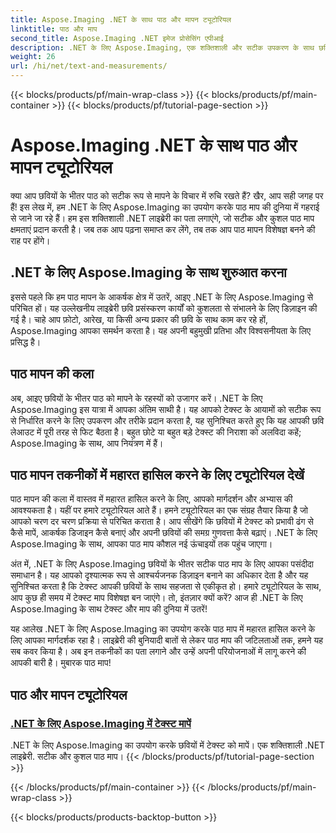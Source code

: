 ```yaml
---
title: Aspose.Imaging .NET के साथ पाठ और मापन ट्यूटोरियल
linktitle: पाठ और माप
second_title: Aspose.Imaging .NET इमेज प्रोसेसिंग एपीआई
description: .NET के लिए Aspose.Imaging, एक शक्तिशाली और सटीक उपकरण के साथ छवियों में टेक्स्ट को मापने का तरीका जानें। पाठ माप तकनीकों में महारत हासिल करने के लिए ट्यूटोरियल देखें।
weight: 26
url: /hi/net/text-and-measurements/
---
```


{{< blocks/products/pf/main-wrap-class >}}
{{< blocks/products/pf/main-container >}}
{{< blocks/products/pf/tutorial-page-section >}}

# Aspose.Imaging .NET के साथ पाठ और मापन ट्यूटोरियल


क्या आप छवियों के भीतर पाठ को सटीक रूप से मापने के विचार में रुचि रखते हैं? खैर, आप सही जगह पर हैं! इस लेख में, हम .NET के लिए Aspose.Imaging का उपयोग करके पाठ माप की दुनिया में गहराई से जाने जा रहे हैं। हम इस शक्तिशाली .NET लाइब्रेरी का पता लगाएंगे, जो सटीक और कुशल पाठ माप क्षमताएं प्रदान करती है। जब तक आप पढ़ना समाप्त कर लेंगे, तब तक आप पाठ मापन विशेषज्ञ बनने की राह पर होंगे।

## .NET के लिए Aspose.Imaging के साथ शुरुआत करना

इससे पहले कि हम पाठ मापन के आकर्षक क्षेत्र में उतरें, आइए .NET के लिए Aspose.Imaging से परिचित हों। यह उल्लेखनीय लाइब्रेरी छवि प्रसंस्करण कार्यों को कुशलता से संभालने के लिए डिज़ाइन की गई है। चाहे आप फ़ोटो, आरेख, या किसी अन्य प्रकार की छवि के साथ काम कर रहे हों, Aspose.Imaging आपका समर्थन करता है। यह अपनी बहुमुखी प्रतिभा और विश्वसनीयता के लिए प्रसिद्ध है।

## पाठ मापन की कला

अब, आइए छवियों के भीतर पाठ को मापने के रहस्यों को उजागर करें। .NET के लिए Aspose.Imaging इस यात्रा में आपका अंतिम साथी है। यह आपको टेक्स्ट के आयामों को सटीक रूप से निर्धारित करने के लिए उपकरण और तरीके प्रदान करता है, यह सुनिश्चित करते हुए कि यह आपकी छवि लेआउट में पूरी तरह से फिट बैठता है। बहुत छोटे या बहुत बड़े टेक्स्ट की निराशा को अलविदा कहें; Aspose.Imaging के साथ, आप नियंत्रण में हैं।

## पाठ मापन तकनीकों में महारत हासिल करने के लिए ट्यूटोरियल देखें

पाठ मापन की कला में वास्तव में महारत हासिल करने के लिए, आपको मार्गदर्शन और अभ्यास की आवश्यकता है। यहीं पर हमारे ट्यूटोरियल आते हैं। हमने ट्यूटोरियल का एक संग्रह तैयार किया है जो आपको चरण दर चरण प्रक्रिया से परिचित कराता है। आप सीखेंगे कि छवियों में टेक्स्ट को प्रभावी ढंग से कैसे मापें, आकर्षक डिजाइन कैसे बनाएं और अपनी छवियों की समग्र गुणवत्ता कैसे बढ़ाएं। .NET के लिए Aspose.Imaging के साथ, आपका पाठ माप कौशल नई ऊंचाइयों तक पहुंच जाएगा।

अंत में, .NET के लिए Aspose.Imaging छवियों के भीतर सटीक पाठ माप के लिए आपका पसंदीदा समाधान है। यह आपको दृश्यात्मक रूप से आश्चर्यजनक डिज़ाइन बनाने का अधिकार देता है और यह सुनिश्चित करता है कि टेक्स्ट आपकी छवियों के साथ सहजता से एकीकृत हो। हमारे ट्यूटोरियल के साथ, आप कुछ ही समय में टेक्स्ट माप विशेषज्ञ बन जाएंगे। तो, इंतज़ार क्यों करें? आज ही .NET के लिए Aspose.Imaging के साथ टेक्स्ट और माप की दुनिया में उतरें!

यह आलेख .NET के लिए Aspose.Imaging का उपयोग करके पाठ माप में महारत हासिल करने के लिए आपका मार्गदर्शक रहा है। लाइब्रेरी की बुनियादी बातों से लेकर पाठ माप की जटिलताओं तक, हमने यह सब कवर किया है। अब इन तकनीकों का पता लगाने और उन्हें अपनी परियोजनाओं में लागू करने की आपकी बारी है। मुबारक पाठ माप!
## पाठ और मापन ट्यूटोरियल
### [.NET के लिए Aspose.Imaging में टेक्स्ट मापें](./measure-text/)
.NET के लिए Aspose.Imaging का उपयोग करके छवियों में टेक्स्ट को मापें। एक शक्तिशाली .NET लाइब्रेरी. सटीक और कुशल पाठ माप।
{{< /blocks/products/pf/tutorial-page-section >}}

{{< /blocks/products/pf/main-container >}}
{{< /blocks/products/pf/main-wrap-class >}}

{{< blocks/products/products-backtop-button >}}
